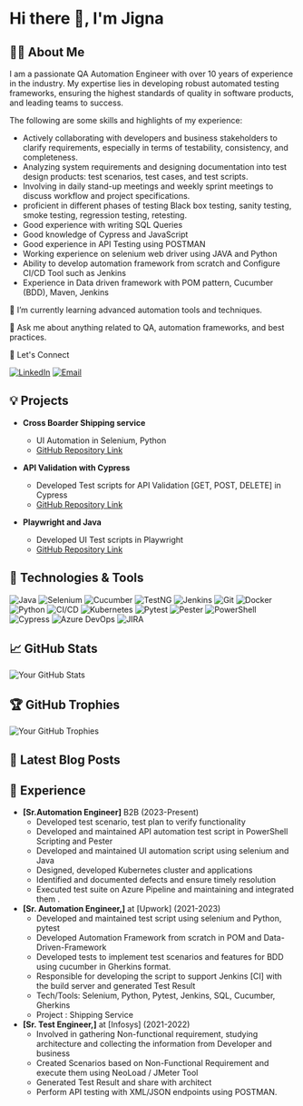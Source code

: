 # Hi there 👋, I'm Jigna

## 👨‍💻 About Me

I am a passionate QA Automation Engineer with over 10 years of experience in the industry. My expertise lies in developing robust automated testing frameworks, ensuring the highest standards of quality in software products, and leading teams to success. 

The following are some skills and highlights of my experience:

- Actively collaborating with developers and business stakeholders to clarify requirements, especially in terms of testability, consistency, and completeness.
- Analyzing system requirements and designing documentation into test design products: test scenarios, test cases, and test scripts.
-	Involving in daily stand-up meetings and weekly sprint meetings to discuss workflow and project specifications.
-	proficient in different phases of testing Black box testing, sanity testing, smoke testing, regression testing, retesting.
-	Good experience with writing SQL Queries
-	Good knowledge of Cypress and JavaScript 
-	Good experience in API Testing using POSTMAN
-	Working experience on selenium web driver using JAVA and Python
-	Ability to develop automation framework from scratch and Configure CI/CD Tool such as Jenkins
-	Experience in Data driven framework with POM pattern, Cucumber (BDD), Maven, Jenkins

🌱 I’m currently learning advanced automation tools and techniques.

💬 Ask me about anything related to QA, automation frameworks, and best practices.

 🤝 Let's Connect

[![LinkedIn](https://img.shields.io/badge/LinkedIn-0077B5?style=for-the-badge&logo=linkedin&logoColor=white)](https://www.linkedin.com/in/jigna-chavda-18017483/)
[![Email](https://img.shields.io/badge/Email-D14836?style=for-the-badge&logo=gmail&logoColor=white)](mailto:jignac91@gmail.com)

## 💡 Projects

- **Cross Boarder Shipping service**
  - UI Automation in Selenium, Python
  - [GitHub Repository Link](https://github.com/Jigna210/AutomationScript)

- **API Validation with Cypress**
  - Developed Test scripts for API Validation [GET, POST, DELETE] in Cypress
  - [GitHub Repository Link](https://github.com/jignac24/cypressProject/tree/APITestscripts)

- **Playwright and Java**
  - Developed UI Test scripts in Playwright
  - [GitHub Repository Link](https://github.com/jignac24/playwrightTest/tree/master)

## 🔧 Technologies & Tools

![Java](https://img.shields.io/badge/Java-ED8B00?style=for-the-badge&logo=java&logoColor=white)
![Selenium](https://img.shields.io/badge/Selenium-43B02A?style=for-the-badge&logo=selenium&logoColor=white)
![Cucumber](https://img.shields.io/badge/Cucumber-23D96C?style=for-the-badge&logo=cucumber&logoColor=white)
![TestNG](https://img.shields.io/badge/TestNG-FF6C37?style=for-the-badge&logo=testng&logoColor=white)
![Jenkins](https://img.shields.io/badge/Jenkins-D24939?style=for-the-badge&logo=jenkins&logoColor=white)
![Git](https://img.shields.io/badge/Git-F05032?style=for-the-badge&logo=git&logoColor=white)
![Docker](https://img.shields.io/badge/Docker-2496ED?style=for-the-badge&logo=docker&logoColor=white)
![Python](https://img.shields.io/badge/Python-3776AB?style=for-the-badge&logo=python&logoColor=white)
![CI/CD](https://img.shields.io/badge/CI%2FCD-000000?style=for-the-badge&logo=ci-cd&logoColor=white)
![Kubernetes](https://img.shields.io/badge/Kubernetes-326CE5?style=for-the-badge&logo=kubernetes&logoColor=white)
![Pytest](https://img.shields.io/badge/Pytest-0A9EDC?style=for-the-badge&logo=pytest&logoColor=white)
![Pester](https://img.shields.io/badge/Pester-34495E?style=for-the-badge&logo=pester&logoColor=white)
![PowerShell](https://img.shields.io/badge/PowerShell-5391FE?style=for-the-badge&logo=powershell&logoColor=white)
![Cypress](https://img.shields.io/badge/Cypress-17202C?style=for-the-badge&logo=cypress&logoColor=white)
![Azure DevOps](https://img.shields.io/badge/Azure%20DevOps-0078D7?style=for-the-badge&logo=azure-devops&logoColor=white)
![JIRA](https://img.shields.io/badge/JIRA-0052CC?style=for-the-badge&logo=jira&logoColor=white)


## 📈 GitHub Stats

![Your GitHub Stats](https://github-readme-stats.vercel.app/api?username=your-github-username&show_icons=true&hide_title=true&count_private=true&include_all_commits=true&theme=default)

## 🏆 GitHub Trophies

![Your GitHub Trophies](https://github-profile-trophy.vercel.app/?username=your-github-username&theme=default)

## 📝 Latest Blog Posts

<!-- BLOG-POST-LIST:START -->
<!-- BLOG-POST-LIST:END -->

## 💼 Experience

- **[Sr.Automation Engineer]** B2B (2023-Present)
    - Developed test scenario, test plan to verify functionality
    - Developed and maintained API automation test script in PowerShell Scripting and Pester
    - Developed and maintained UI automation script using selenium and Java
    - Designed, developed Kubernetes cluster and applications
    - Identified and documented defects and ensure timely resolution
    - Executed test suite on Azure Pipeline and maintaining and integrated them .
- **[Sr. Automation Engineer,]** at [Upwork] (2021-2023)
    - Developed and maintained test script using selenium and Python, pytest
    - Developed Automation Framework from scratch in POM and Data-Driven-Framework
    - Developed tests to implement test scenarios and features for BDD using cucumber in Gherkins format.
    - Responsible for developing the script to support Jenkins [CI] with the build server and generated Test Result
    - Tech/Tools: Selenium, Python, Pytest, Jenkins, SQL, Cucumber, Gherkins
    - Project : Shipping Service
- **[Sr. Test Engineer,]** at [Infosys] (2021-2022)
    - Involved in gathering Non-functional requirement, studying architecture and collecting the information from Developer and business
    - Created Scenarios based on Non-Functional Requirement and execute them using NeoLoad / JMeter Tool
    - Generated Test Result and share with architect
    - Perform API testing with XML/JSON endpoints using POSTMAN.




